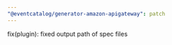 ```yaml
---
"@eventcatalog/generator-amazon-apigateway": patch
---
```


fix(plugin): fixed output path of spec files